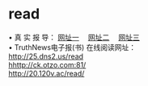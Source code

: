 # read
&#8226; 真 实 报 导：
<a href="http://25.dns2.us/read/" target="_blank">网址一</a>
　<a href="http://ck.otzo.com:81/" target="_blank">网址二</a>
　<a href="http://20.120v.ac/read/" target="_blank">网址三</a>
　<br />
&#8226; TruthNews电子报(书) 在线阅读网址：<br />
  <a href="http://25.dns2.us/read/" target="_blank">http://25.dns2.us/read</a><br />
  <a href="http://ck.otzo.com:81/" target="_blank">hhttp://ck.otzo.com:81/</a><br />
<a href="http://20.120v.ac/read/" target="_blank">http://20.120v.ac/read/</a><br />
